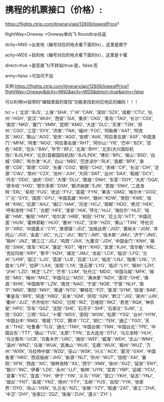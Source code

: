 # 携程的机票接口（价格）:


https://flights.ctrip.com/itinerary/api/12808/lowestPrice?

flightWay=Oneway               >Oneway单向飞 Roundtrip往返

dcity=NNG                      >出发地（编号对应的地点看下面的tx），这里是南宁

acity=WDS                      >目的地（编号对应的地点看下面的tx），这里是十堰

direct=true                    >是否直飞(不转站)true:是，false:否

army=false		       >可加可不加

实例:https://flights.ctrip.com/itinerary/api/12808/lowestPrice?flightWay=Oneway&dcity=NNG&acity=WDS&direct=true&army=false



可以利用txt自带的“编辑里面的查找“功能来找到对应地区的编码！！！

txt  = { '北京':'BJS', '上海':'SHA', '广州':'CAN', '深圳':'SZX', '成都':'CTU', '杭州':'HGH', '武汉':'WUH', '西安':'SIA', '重庆':'CKG',
          '青岛':'TAO', '长沙':'CSX', '南京':'NKG', '厦门':'XMN', '昆明':'KMG', '大连':'DLC', '天津':'TSN', '郑州':'CGO', '三亚':'SYX',
          '济南':'TNA', '福州':'FOC', '阿勒泰':'AAT', '阿克苏':'AKU', '鞍山':'AOG', '安庆':'AQG', '安顺':'AVA', '阿拉善左旗':'AXF',
          '中国澳门':'MFM', '阿里':'NGQ', '阿拉善右旗':'RHT', '阿尔山':'YIE', '巴中':'BZX', '百色':'AEB', '包头':'BAV', '毕节':'BFJ',
          '北海':'BHY', '北京(大兴国际机场)':'BJS,PKX', '北京(首都国际机场)':'BJS,PEK', '博乐':'BPL', '保山':'BSD', '白城':'DBC', '布尔津':'KJI',
          '白山':'NBS', '巴彦淖尔':'RLK', '昌都':'BPX', '承德':'CDE', '常德':'CGD', '长春':'CGQ', '朝阳':'CHG', '赤峰':'CIF', '长治':'CIH',
          '沧源':'CWJ', '常州':'CZX', '池州':'JUH', '大同':'DAT', '达州':'DAX', '稻城':'DCY', '丹东':'DDG', '迪庆':'DIG', '大理':'DLU',
          '敦煌':'DNH', '东营':'DOY', '大庆':'DQA', '德令哈':'HXD', '鄂尔多斯':'DSN', '额济纳旗':'EJN', '恩施':'ENH', '二连浩特':'ERL',
          '阜阳':'FUG', '抚远':'FYJ', '富蕴':'FYN', '果洛':'GMQ', '格尔木':'GOQ', '广元':'GYS', '固原':'GYU', '中国高雄':'KHH', '赣州':'KOW',
          '贵阳':'KWE', '桂林':'KWL', '红原':'AHJ', '海口':'HAK', '河池':'HCJ', '邯郸':'HDG', '黑河':'HEK', '呼和浩特':'HET', '合肥':'HFE',
          '淮安':'HIA', '怀化':'HJJ', '海拉尔':'HLD', '哈密':'HMI', '衡阳':'HNY', '哈尔滨':'HRB', '和田':'HTN', '花土沟':'HTT',
          '中国花莲':'HUN', '霍林郭勒':'HUO', '惠州':'HUZ', '汉中':'HZG', '黄山':'TXN', '呼伦贝尔':'XRQ', '中国嘉义':'CYI', '景德镇':'JDZ',
          '加格达奇':'JGD', '嘉峪关':'JGN', '井冈山':'JGS', '金昌':'JIC', '九江':'JIU', '荆门':'JM1', '佳木斯':'JMU', '济宁':'JNG',
          '锦州':'JNZ', '建三江':'JSJ', '鸡西':'JXA', '九寨沟':'JZH', '中国金门':'KNH', '揭阳':'SWA', '库车':'KCA', '康定':'KGT',
          '喀什':'KHG', '凯里':'KJH', '库尔勒':'KRL', '克拉玛依':'KRY', '黎平':'HZH', '澜沧':'JMJ', '龙岩':'LCX', '临汾':'LFQ', '兰州':'LHW',
          '丽江':'LJG', '荔波':'LLB', '吕梁':'LLV', '临沧':'LNJ', '陇南':'LNL', '六盘水':'LPF', '拉萨':'LXA', '洛阳':'LYA', '连云港':'LYG',
          '临沂':'LYI', '柳州':'LZH', '泸州':'LZO', '林芝':'LZY', '芒市':'LUM', '牡丹江':'MDG', '中国马祖':'MFK', '绵阳':'MIG', '梅州':'MXZ',
          '中国马公':'MZG', '满洲里':'NZH', '漠河':'OHE', '南昌':'KHN', '中国南竿':'LZN', '南充':'NAO', '宁波':'NGB', '宁蒗':'NLH',
          '南宁':'NNG', '南阳':'NNY', '南通':'NTG', '攀枝花':'PZI', '普洱':'SYM', '琼海':'BAR', '秦皇岛':'BPE', '祁连':'HBQ', '且末':'IQM',
          '庆阳':'IQN', '黔江':'JIQ', '泉州':'JJN', '衢州':'JUZ', '齐齐哈尔':'NDG', '日照':'RIZ', '日喀则':'RKZ', '若羌':'RQA',
          '神农架':'HPG', '莎车':'QSZ', '沈阳':'SHE', '石河子':'SHF', '石家庄':'SJW', '上饶':'SQD', '三明':'SQJ', '十堰':'WDS', '邵阳':'WGN',
          '松原':'YSQ', '台州':'HYN', '中国台中':'RMQ', '塔城':'TCG', '腾冲':'TCZ', '铜仁':'TEN', '通辽':'TGO', '天水':'THQ', '吐鲁番':'TLQ',
          '通化':'TNH', '中国台南':'TNN', '中国台北':'TPE', '中国台东':'TTT', '唐山':'TVS', '太原':'TYN', '五大连池':'DTU', '乌兰浩特':'HLH',
          '乌兰察布':'UCB', '乌鲁木齐':'URC', '潍坊':'WEF', '威海':'WEH', '文山':'WNH', '温州':'WNZ', '乌海':'WUA', '武夷山':'WUS',
          '无锡':'WUX', '梧州':'WUZ', '万州':'WXN', '乌拉特中旗':'WZQ', '巫山':'WSK', '兴义':'ACX', '夏河':'GXH', '中国香港':'HKG',
          '西双版纳':'JHG', '新源':'NLT', '忻州':'WUT', '信阳':'XAI', '襄阳':'XFN', '西昌':'XIC', '锡林浩特':'XIL', '西宁':'XNN',
          '徐州':'XUZ', '延安':'ENY', '银川':'INC', '伊春':'LDS', '永州':'LLF', '榆林':'UYN', '宜宾':'YBP', '运城':'YCU', '宜春':'YIC',
          '宜昌':'YIH', '伊宁':'YIN', '义乌':'YIW', '营口':'YKH', '延吉':'YNJ', '烟台':'YNT', '盐城':'YNZ', '扬州':'YTY', '玉树':'YUS',
          '岳阳':'YYA', '张家界':'DYG', '舟山':'HSN', '扎兰屯':'NZL', '张掖':'YZY', '昭通':'ZAT', '湛江':'ZHA', '中卫':'ZHY', '张家口':'ZQZ',
          '珠海':'ZUH', '遵义':'ZYI' }
